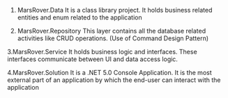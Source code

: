 1. MarsRover.Data
It is a class library project. It holds business related entities and enum related to the application

2. MarsRover.Repository
This layer contains all the database related activities like CRUD operations. (Use of Command Design Pattern)

3.MarsRover.Service
It holds business logic and interfaces. These interfaces communicate between UI and data access logic.

4.MarsRover.Solution
It is a .NET  5.0 Console Application. It is the most external part of an application by which the end-user can interact with the application
